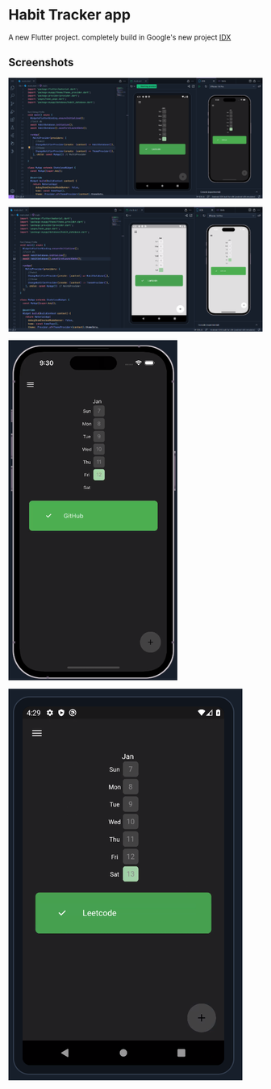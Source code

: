 # Habit Tracker app

A new Flutter project. completely build in Google's new project [IDX](https://idx.dev/)

## Screenshots

![dark](https://github.com/mshivam019/habit-tracker/blob/main/screenshots/dark.png?raw=true)


![light](https://github.com/mshivam019/habit-tracker/blob/main/screenshots/light.png?raw=true)


![iphone](https://github.com/mshivam019/habit-tracker/blob/main/screenshots/ios.png?raw=true)


![android](https://github.com/mshivam019/habit-tracker/blob/main/screenshots/android.png?raw=true)
